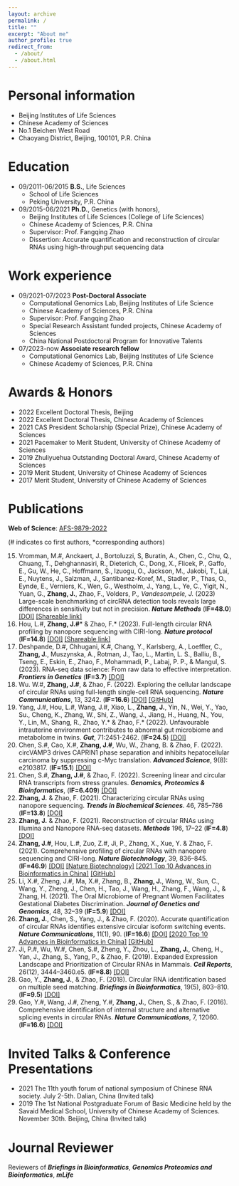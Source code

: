 ```yaml
---
layout: archive
permalink: /
title: ""
excerpt: "About me"
author_profile: true
redirect_from: 
  - /about/
  - /about.html
---
```


Personal information
======
* Beijing Institutes of Life Sciences
* Chinese Academy of Sciences
* No.1 Beichen West Road
* Chaoyang District, Beijing, 100101, P.R. China

Education
======
* 09/2011-06/2015  <b>B.S.</b>, Life Sciences
  * School of Life Sciences
  * Peking University, P.R. China
* 09/2015-06/2021  <b>Ph.D.</b>, Genetics (with honors),
  * Beijing Institutes of Life Sciences (College of Life Sciences)
  * Chinese Academy of Sciences, P.R. China
  * Supervisor: Prof. Fangqing Zhao
  * Dissertion: Accurate quantification and reconstruction of circular RNAs using high-throughput sequencing data

Work experience
======
* 09/2021-07/2023  <b>Post-Doctoral Associate</b>
  * Computational Genomics Lab, Beijing Institutes of Life Science
  * Chinese Academy of Sciences, P.R. China
  * Supervisor: Prof. Fangqing Zhao
  * Special Research Assistant funded projects, Chinese Academy of Sciences
  * China National Postdoctoral Program for Innovative Talents
* 07/2023-now      <b>Associate research fellow</b>
  * Computational Genomics Lab, Beijing Institutes of Life Science
  * Chinese Academy of Sciences, P.R. China

Awards & Honors
======
* 2022 Excellent Doctoral Thesis, Beijing
* 2022 Excellent Doctoral Thesis, Chinese Academy of Sciences
* 2021 CAS President Scholarship (Special Prize), Chinese Academy of Sciences
* 2021 Pacemaker to Merit Student, University of Chinese Academy of Sciences
* 2019 Zhuliyuehua Outstanding Doctoral Award, Chinese Academy of Sciences
* 2019 Merit Student, University of Chinese Academy of Sciences
* 2017 Merit Student, University of Chinese Academy of Sciences

Publications
======

**Web of Science**: [AFS-9879-2022](https://www.webofscience.com/wos/author/record/AFS-9879-2022)

(# indicates co first authors, *corresponding authors)

15.	Vromman, M.#, Anckaert, J., Bortoluzzi, S, Buratin, A., Chen, C., Chu, Q., Chuang, T., Dehghannasiri, R., Dieterich, C., Dong, X., Flicek, P., Gaffo, E., Gu, W., He, C., Hoffmann, S., Izuogu, O., Jackson, M., Jakobi, T., Lai, E., Nuytens, J., Salzman, J., Santibanez-Koref, M., Stadler, P., Thas, O., Eynde, E., Verniers, K., Wen, G., Westholm, J., Yang, L., Ye, C., Yigit, N., Yuan, G., **Zhang, J.**, Zhao, F., Volders, P.*, Vandesompele, J.* (2023) Large-scale benchmarking of circRNA detection tools reveals large differences in sensitivity but not in precision. ***Nature Methods*** (**IF=48.0**) [[DOI]](https://doi.org/10.1038/s41592-023-01944-6) [[Shareable link]](https://rdcu.be/dgL3h)
14.	Hou, L.#, **Zhang, J.#*** & Zhao, F.* (2023). Full-length circular RNA profiling by nanopore sequencing with CIRI-long. ***Nature protocol*** (**IF=14.8**) [[DOI]](https://doi.org/10.1038/s41596-023-00815-w) [[Shareable link]](https://rdcu.be/c9KAb)
13.	Deshpande, D.#, Chhugani, K.#, Chang, Y., Karlsberg, A., Loeffler, C., **Zhang, J.**, Muszynska, A., Rotman, J., Tao, L., Martin, L. S., Balliu, B., Tseng, E., Eskin, E., Zhao, F., Mohammadi, P., Labaj, P. P., & Mangul, S. (2023). RNA-seq data science: From raw data to effective interpretation. ***Frontiers in Genetics*** (**IF=3.7**) [[DOI]](https://doi.org/10.3389/fgene.2023.997383)
12.	Wu. W.#, **Zhang, J.#**, & Zhao, F. (2022). Exploring the cellular landscape of circular RNAs using full-length single-cell RNA sequencing. ***Nature Communications***, 13, 3242. (**IF=16.6**) [[DOI]](https://doi.org/10.1038/s41467-022-30963-8) [[GitHub]](https://github.com/bioinfo-biols/Code_for_circSC)
11.	Yang, J.#, Hou, L.#, Wang, J.#, Xiao, L., **Zhang, J.**, Yin, N., Wei, Y., Yao, Su., Cheng, K., Zhang, W., Shi, Z., Wang, J., Jiang, H., Huang, N., You, Y., Lin, M., Shang, R., Zhao, Y.* & Zhao, F.* (2022). Unfavourable intrauterine environment contributes to abnormal gut microbiome and metabolome in twins. ***Gut***, 71:2451-2462. (**IF=24.5**) [[DOI]](https://doi.org/10.1136/gutjnl-2021-326482)
10.	Chen, S.#, Cao, X.#, **Zhang, J.#**, Wu, W., Zhang, B. & Zhao, F. (2022). circVAMP3 drives CAPRIN1 phase separation and inhibits hepatocellular carcinoma by suppressing c-Myc translation. ***Advanced Science***, 9(8): e2103817. (**IF=15.1**) [[DOI]](https://doi.org/10.1002/advs.202103817)
11. Chen, S.#, **Zhang, J.#**, & Zhao, F. (2022). Screening linear and circular RNA transcripts from stress granules. ***Genomics, Proteomics & Bioinformatics***, (**IF=6.409**) [[DOI]](https://doi.org/10.1016/j.gpb.2022.01.003)
12. **Zhang, J.** & Zhao, F. (2021). Characterizing circular RNAs using nanopore sequencing. ***Trends in Biochemical Sciences***. 46, 785–786 (**IF=13.8**) [[DOI]](https://doi.org/10.1016/j.tibs.2021.06.002)
13. **Zhang, J.** & Zhao, F. (2021). Reconstruction of circular RNAs using Illumina and Nanopore RNA-seq datasets. ***Methods*** 196, 17–22 (**IF=4.8**) [[DOI]](https://doi.org/10.1016/j.ymeth.2021.03.017)
14. **Zhang, J.#**, Hou, L.#, Zuo, Z.#, Ji, P., Zhang, X., Xue, Y. & Zhao, F. (2021). Comprehensive profiling of circular RNAs with nanopore sequencing and CIRI-long. ***Nature Biotechnology***, 39, 836–845. (**IF=46.9**) [[DOI]](https://doi.org/10.1038/s41587-021-00842-6) [[Nature Biotechnology]](https://www.nature.com/articles/s41587-021-00916-5) [[2021 Top 10 Advances in Bioinformatics in China]](http://gpb.big.ac.cn/news/1015) [[GitHub]](https://github.com/bioinfo-biols/CIRI-long)
15. Li, X.#, Zheng, J.#, Ma, X.#, Zhang, B., **Zhang, J.**, Wang, W., Sun, C., Wang, Y., Zheng, J., Chen, H., Tao, J., Wang, H., Zhang, F., Wang, J., & Zhang, H. (2021). The Oral Microbiome of Pregnant Women Facilitates Gestational Diabetes Discrimination. ***Journal of Genetics and Genomics***, 48, 32–39 (**IF=5.9**) [[DOI]](https://doi.org/10.1016/j.jgg.2020.11.006)
16. **Zhang, J.**, Chen, S., Yang, J., & Zhao, F. (2020). Accurate quantification of circular RNAs identifies extensive circular isoform switching events. ***Nature Communications***, 11(1), 90. (**IF=16.6**) [[DOI]](https://doi.org/10.1038/s41467-019-13840-9) [[2020 Top 10 Advances in Bioinformatics in China]](http://gpb.big.ac.cn/news/1014) [[GitHub]](https://github.com/bioinfo-biols/CIRIquant)
17. Ji, P.#, Wu, W.#, Chen, S.#, Zheng, Y., Zhou, L., **Zhang, J.**, Cheng, H., Yan, J., Zhang, S., Yang, P., & Zhao, F. (2019). Expanded Expression Landscape and Prioritization of Circular RNAs in Mammals. ***Cell Reports***, 26(12), 3444–3460.e5. (**IF=8.8**) [[DOI]](https://doi.org/10.1016/j.celrep.2019.02.078)
18. Gao, Y., **Zhang, J.**, & Zhao, F. (2018). Circular RNA identification based on multiple seed matching. ***Briefings in Bioinformatics***, 19(5), 803–810. (**IF=9.5**) [[DOI]](https://doi.org/10.1093/bib/bbx014)
19. Gao, Y.#, Wang, J.#, Zheng, Y.#, **Zhang, J.**, Chen, S., & Zhao, F. (2016). Comprehensive identification of internal structure and alternative splicing events in circular RNAs. ***Nature Communications***, 7, 12060. (**IF=16.6**) [[DOI]](https://doi.org/10.1038/ncomms12060)

Invited Talks & Conference Presentations
======
* 2021 The 11th youth forum of national symposium of Chinese RNA society. July 2-5th. Dalian, China (Invited talk)
* 2019 The 1st National Postgraduate Forum of Basic Medicine held by the Savaid Medical School, University of Chinese Academy of Sciences. November 30th. Beijing, China (Invited talk)

Journal Reviewer
======

Reviewers of ***Briefings in Bioinformatics***, ***Genomics Proteomics and Bioinformatics***, ***mLife***